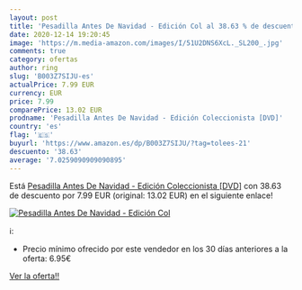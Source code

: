 ```yaml
---
layout: post
title: 'Pesadilla Antes De Navidad - Edición Col al 38.63 % de descuento'
date: 2020-12-14 19:20:45
image: 'https://m.media-amazon.com/images/I/51U2DNS6XcL._SL200_.jpg'
comments: true
category: ofertas
author: ring
slug: 'B003Z7SIJU-es'
actualPrice: 7.99 EUR
currency: EUR
price: 7.99
comparePrice: 13.02 EUR
prodname: 'Pesadilla Antes De Navidad - Edición Coleccionista [DVD]'
country: 'es'
flag: '🇪🇸'
buyurl: 'https://www.amazon.es/dp/B003Z7SIJU/?tag=tolees-21'
descuento: '38.63'
average: '7.0259090909090895'
---
```


Está [Pesadilla Antes De Navidad - Edición Coleccionista [DVD]](https://www.amazon.es/dp/B003Z7SIJU/?tag=tolees-21) con 38.63 de descuento por 7.99 EUR (original: 13.02 EUR) en el siguiente enlace!

[![Pesadilla Antes De Navidad - Edición Col](https://m.media-amazon.com/images/I/51U2DNS6XcL._SL200_.jpg)](https://www.amazon.es/dp/B003Z7SIJU/?tag=tolees-21)

ℹ️:

- Precio mínimo ofrecido por este vendedor en los 30 días anteriores a la oferta: 6.95€

[Ver la oferta!!](https://www.amazon.es/dp/B003Z7SIJU/?tag=tolees-21)
